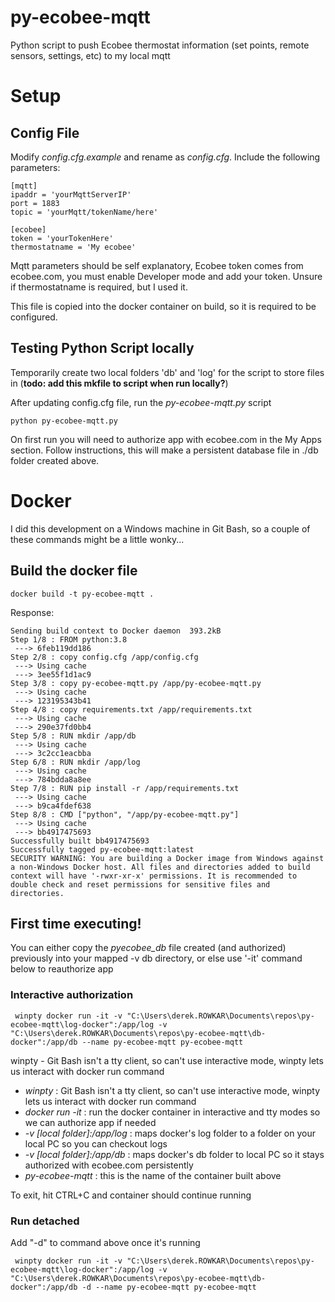 # py-ecobee-mqtt

Python script to push Ecobee thermostat information (set points, remote sensors, settings, etc) to my local mqtt

# Setup
## Config File

Modify *config.cfg.example* and rename as *config.cfg*.  Include the following parameters:

	[mqtt]
	ipaddr = 'yourMqttServerIP'
	port = 1883
	topic = 'yourMqtt/tokenName/here'

	[ecobee]
	token = 'yourTokenHere'
	thermostatname = 'My ecobee'
Mqtt parameters should be self explanatory, Ecobee token comes from ecobee.com, you must enable Developer mode and add your token.  Unsure if thermostatname is required, but I used it.

This file is copied into the docker container on build, so it is required to be configured.

## Testing Python Script locally

Temporarily create two local folders 'db' and 'log' for the script to store files in (**todo: add this mkfile to script when run locally?**)

After updating config.cfg file, run the *py-ecobee-mqtt.py* script

    python py-ecobee-mqtt.py

On first run you will need to authorize app with ecobee.com in the My Apps section. Follow instructions, this will make a persistent database file in ./db folder created above.

# Docker
I did this development on a Windows machine in Git Bash, so a couple of these commands might be a little wonky...
## Build the docker file

    docker build -t py-ecobee-mqtt .

Response:

    Sending build context to Docker daemon  393.2kB
	Step 1/8 : FROM python:3.8
	 ---> 6feb119dd186
	Step 2/8 : copy config.cfg /app/config.cfg
	 ---> Using cache
	 ---> 3ee55f1d1ac9
	Step 3/8 : copy py-ecobee-mqtt.py /app/py-ecobee-mqtt.py
	 ---> Using cache
	 ---> 123195343b41
	Step 4/8 : copy requirements.txt /app/requirements.txt
	 ---> Using cache
	 ---> 290e37fd0bb4
	Step 5/8 : RUN mkdir /app/db
	 ---> Using cache
	 ---> 3c2cc1eacbba
	Step 6/8 : RUN mkdir /app/log
	 ---> Using cache
	 ---> 784bdda8a8ee
	Step 7/8 : RUN pip install -r /app/requirements.txt
	 ---> Using cache
	 ---> b9ca4fdef638
	Step 8/8 : CMD ["python", "/app/py-ecobee-mqtt.py"]
	 ---> Using cache
	 ---> bb4917475693
	Successfully built bb4917475693
	Successfully tagged py-ecobee-mqtt:latest
	SECURITY WARNING: You are building a Docker image from Windows against a non-Windows Docker host. All files and directories added to build context will have '-rwxr-xr-x' permissions. It is recommended to double check and reset permissions for sensitive files and directories.




## First time executing!
You can either copy the *pyecobee_db* file created (and authorized) previously into your mapped -v db directory, or else use '-it' command below to reauthorize app
### Interactive authorization

     winpty docker run -it -v "C:\Users\derek.ROWKAR\Documents\repos\py-ecobee-mqtt\log-docker":/app/log -v "C:\Users\derek.ROWKAR\Documents\repos\py-ecobee-mqtt\db-docker":/app/db --name py-ecobee-mqtt py-ecobee-mqtt
winpty - Git Bash isn't a tty client, so can't use interactive mode, winpty lets us interact with docker run command

 - *winpty* : Git Bash isn't a tty client, so can't use interactive mode,
   winpty lets us interact with docker run command
 - *docker run -it* : run the docker container in interactive and tty modes so we can authorize app if needed
 - *-v [local folder]:/app/log* : maps docker's log folder to a folder on your local PC so you can checkout logs
 - *-v [local folder]:/app/db* : maps docker's db folder to local PC so it stays authorized with ecobee.com persistently
 - *py-ecobee-mqtt* : this is the name of the container built above
 
To exit, hit CTRL+C and container should continue running

### Run detached

Add "-d" to command above once it's running

     winpty docker run -it -v "C:\Users\derek.ROWKAR\Documents\repos\py-ecobee-mqtt\log-docker":/app/log -v "C:\Users\derek.ROWKAR\Documents\repos\py-ecobee-mqtt\db-docker":/app/db -d --name py-ecobee-mqtt py-ecobee-mqtt
